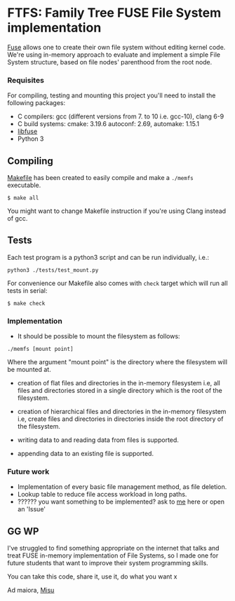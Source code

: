 # FTFS: Family Tree FUSE File System implementation

[Fuse](https://en.wikipedia.org/wiki/Filesystem_in_Userspace) allows one
to create their own file system without editing kernel code. We're using in-memory approach to evaluate and implement a simple File System structure, based on file nodes' parenthood from the root node.

### Requisites

For compiling, testing and mounting this project you'll need to install the following packages:

- C compilers: gcc (different versions from 7. to 10 i.e. gcc-10), clang 6-9
- C build systems: cmake: 3.19.6 autoconf: 2.69, automake: 1.15.1
- [libfuse](https://github.com/libfuse/libfuse)
- Python 3

## Compiling

[Makefile](Makefile) has been created to easily compile and make a `./memfs` executable.

```console
$ make all
```

You might want to change Makefile instruction if you're using Clang instead of gcc.

## Tests

Each test program is a python3 script and can be run individually, i.e.:

```console
python3 ./tests/test_mount.py
```

For convenience our Makefile also comes with `check` target which will run all tests in serial:

```console
$ make check
```

### Implementation

- It should be possible to mount the filesystem as follows:

``` console
./memfs [mount point]
```

Where the argument "mount point" is the directory where the filesystem will be mounted at.

- creation of flat files and directories in the in-memory filesystem i.e, all files and directories stored in a single directory which is the root of the filesystem.

- creation of hierarchical files and directories in the in-memory filesystem i.e, create files and directories in directories inside the root directory of the filesystem.

- writing data to and reading data from files is supported. 

- appending data to an existing file is supported.

### Future work

- Implementation of every basic file management method, as file deletion.
- Lookup table to reduce file access workload in long paths.
- ?????? you want something to be implemented? ask to [me](https://instagram.com/instamisu) here or open an 'Issue'

## GG WP

I've struggled to find something appropriate on the internet that talks and treat FUSE in-memory implementation of File Systems, so I made one for future students that want to improve their system programming skills.

You can take this code, share it, use it, do what you want x

Ad maiora,
[Misu](https://instagram.com/instamisu)


